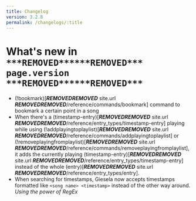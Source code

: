 ```yaml
---
title: Changelog
version: 3.2.8
permalink: /changelogs/:title
---
```


# What's new in `***REMOVED******REMOVED*** page.version ***REMOVED******REMOVED***`
- (!bookmark)[***REMOVED******REMOVED*** site.url ***REMOVED******REMOVED***/reference/commands/bookmark] command to bookmark a certain point in a song
- When there's a (timestamp-entry)[***REMOVED******REMOVED*** site.url ***REMOVED******REMOVED***/reference/entry_types/timestamp-entry] playing while using (!addplayingtoplaylist)[***REMOVED******REMOVED*** site.url ***REMOVED******REMOVED***/reference/commands/addplayingtoplaylist] or (!removeplayingfromplaylist)[***REMOVED******REMOVED*** site.url ***REMOVED******REMOVED***/reference/commands/removeplayingfromplaylist], it adds the currently playing (timestamp-entry)[***REMOVED******REMOVED*** site.url ***REMOVED******REMOVED***/reference/entry_types/timestamp-entry] instead of the whole (entry)[***REMOVED******REMOVED*** site.url ***REMOVED******REMOVED***/reference/entry_types/entry].
- When searching for timestamps, Giesela now accepts timestamps formatted like `<song name> <timestamp>` instead of the other way around. *Using the power of RegEx*

